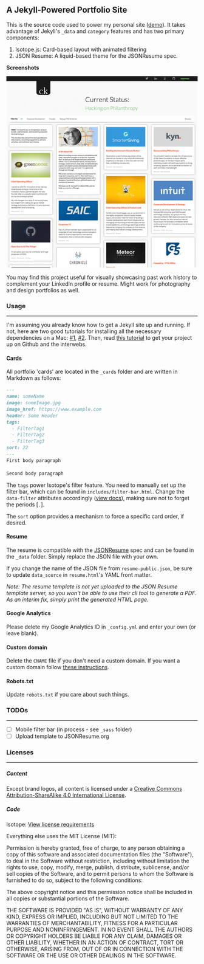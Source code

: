 ## A Jekyll-Powered Portfolio Site  
This is the source code used to power my personal site ([demo](http://www.chadkruse.com)). It takes advantage of Jekyll's `_data` and `category` features and has two primary components:
1. Isotope.js: Card-based layout with animated filtering
2. JSON Resume: A liquid-based theme for the JSONResume spec.

**Screenshots**  

![Screenshot](https://github.com/chadokruse/chadokruse.github.com/blob/master/images/screenshot.jpg "Screenshot")

You may find this project useful for visually showcasing past work history to complement your LinkedIn profile or resume. Might work for photography and design portfolios as well.  

### Usage  
---
I'm assuming you already know how to get a Jekyll site up and running. If not, here are two good tutorials for installing all the necessary dependencies on a Mac: [#1](http://andytaylor.me/2012/11/03/installing-ruby-and-jekyll/), [#2](http://brandonbohling.com/2011/08/Installing-Jekyll-on-Mac/). Then, read [this tutorial](http://www.thinkful.com/learn/a-guide-to-using-github-pages/) to get your project up on Github and the interwebs.

#### Cards  
All portfolio 'cards' are located in the `_cards` folder and are written in Markdown as follows:

```markdown
---
name: someName  
image: someImage.jpg  
image_href: https://www.example.com  
header: Some Header  
tags:
  - FilterTag1
  - FilterTag2
  - FilterTag3
sort: 22
---
First body paragraph

Second body paragraph
```

The `tags` power Isotope's filter feature. You need to manually set up the filter bar, which can be found in `includes/filter-bar.html`. Change the `data-filter` attributes accordingly ([view docs](http://isotope.metafizzy.co/filtering.html#ui)), making sure not to forget the periods [`.`].  

The `sort` option provides a mechanism to force a specific card order, if desired.  

#### Resume

The resume is compatible with the [JSONResume]() spec and can be found in the `_data` folder. Simply replace the JSON file with your own.

If you change the name of the JSON file from `resume-public.json`, be sure to update `data_source` in `resume.html`'s YAML front matter.

*Note: The resume template is not yet uploaded to the JSON Resume template server, so you won't be able to use their cli tool to generate a PDF. As an interim fix, simply print the generated HTML page.*

#### Google Analytics
Please delete my Google Analytics ID in `_config.yml` and enter your own (or leave blank).

#### Custom domain
Delete the `CNAME` file if you don't need a custom domain. If you want a custom domain follow [these instructions](https://help.github.com/articles/setting-up-a-custom-domain-with-pages).

#### Robots.txt
Update `robots.txt` if you care about such things.

### TODOs 
---
- [ ] Mobile filter bar (in process - see `_sass` folder)  
- [ ] Upload template to JSONResume.org

### Licenses  
---

##### Content

Except brand logos, all content is licensed under a [Creative Commons Attribution-ShareAlike 4.0 International License](http://creativecommons.org/licenses/by-sa/4.0/).

##### Code

Isotope: [View license requirements](http://isotope.metafizzy.co/#license)

Everything else uses the MIT License (MIT):

Permission is hereby granted, free of charge, to any person obtaining a copy
of this software and associated documentation files (the "Software"), to deal
in the Software without restriction, including without limitation the rights
to use, copy, modify, merge, publish, distribute, sublicense, and/or sell
copies of the Software, and to permit persons to whom the Software is
furnished to do so, subject to the following conditions:

The above copyright notice and this permission notice shall be included in all
copies or substantial portions of the Software.

THE SOFTWARE IS PROVIDED "AS IS", WITHOUT WARRANTY OF ANY KIND, EXPRESS OR
IMPLIED, INCLUDING BUT NOT LIMITED TO THE WARRANTIES OF MERCHANTABILITY,
FITNESS FOR A PARTICULAR PURPOSE AND NONINFRINGEMENT. IN NO EVENT SHALL THE
AUTHORS OR COPYRIGHT HOLDERS BE LIABLE FOR ANY CLAIM, DAMAGES OR OTHER
LIABILITY, WHETHER IN AN ACTION OF CONTRACT, TORT OR OTHERWISE, ARISING FROM,
OUT OF OR IN CONNECTION WITH THE SOFTWARE OR THE USE OR OTHER DEALINGS IN THE
SOFTWARE.
